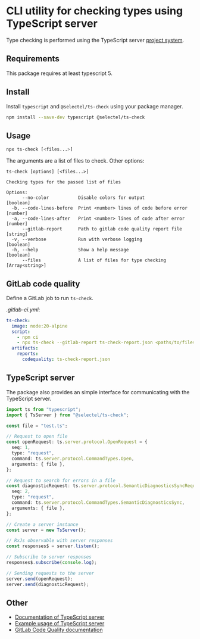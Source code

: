 # CLI utility for checking types using TypeScript server

Type checking is performed using the TypeScript server [project system](https://github.com/microsoft/TypeScript/wiki/Standalone-Server-%28tsserver%29#project-system).

## Requirements

This package requires at least typescript 5.

## Install

Install `typescript` and `@selectel/ts-check` using your package manager.

```bash
npm install --save-dev typescript @selectel/ts-check
```

## Usage

```bash
npx ts-check [<files...>]
```

The arguments are a list of files to check. Other options:

```
ts-check [options] [<files...>]

Checking types for the passed list of files

Options:
      --no-color           Disable colors for output                  [boolean]
  -b, --code-lines-before  Print <number> lines of code before error  [number]
  -a, --code-lines-after   Print <number> lines of code after error   [number]
      --gitlab-report      Path to gitlab code quality report file    [string]
  -v, --verbose            Run with verbose logging                   [boolean]
  -h, --help               Show a help message                        [boolean]
      --files              A list of files for type checking          [Array<string>]
```

## GitLab code quality

Define a GitLab job to run `ts-check`.

_.gitlab-ci.yml_:

```yaml
ts-check:
  image: node:20-alpine
  script:
    - npm ci
    - npx ts-check --gitlab-report ts-check-report.json <paths/to/files/*.ts>
  artifacts:
    reports:
      codequality: ts-check-report.json
```

## TypeScript server

The package also provides an simple interface for communicating with the TypeScript server.

```ts
import ts from "typescript";
import { TsServer } from "@selectel/ts-check";

const file = "test.ts";

// Request to open file
const openRequest: ts.server.protocol.OpenRequest = {
  seq: 1,
  type: "request",
  command: ts.server.protocol.CommandTypes.Open,
  arguments: { file },
};

// Request to search for errors in a file
const diagnosticRequest: ts.server.protocol.SemanticDiagnosticsSyncRequest = {
  seq: 2,
  type: "request",
  command: ts.server.protocol.CommandTypes.SemanticDiagnosticsSync,
  arguments: { file },
};

// Create a server instance
const server = new TsServer();

// RxJs observable with server responses
const responses$ = server.listen();

// Subscribe to server responses
responses$.subscribe(console.log);

// Sending requests to the server
server.send(openRequest);
server.send(diagnosticRequest);
```

## Other

* [Documentation of TypeScript server](https://github.com/microsoft/TypeScript/wiki/Standalone-Server-%28tsserver%29)
* [Example usage of TypeScript server](https://github.com/mmorearty/tsserver-example)
* [GitLab Code Quality documentation](https://docs.gitlab.com/ee/ci/testing/code_quality.html)
